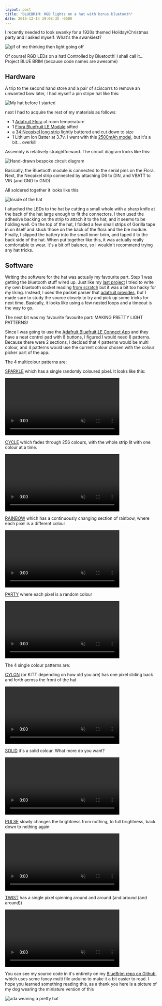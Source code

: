 ```yaml
---
layout: post
title: "BLUEBRIM: RGB lights on a hat with bonus bluetooth"
date: 2015-12-14 19:08:35 -0500
---
```


I recently needed to look swanky for a 1920s themed Holiday/Christmas party and I asked myself: What's the swankiest?

![gif of me thinking then light going off](../images/bluebrim_thinking.gif)

Of course! RGD LEDs on a hat! Controlled by Bluetooth! I shall call it... Project BLUE BRIM (because code names are awesome)

## Hardware

A trip to the second hand store and a pair of sciscorrs to remove an unwanted bow later, I had myself a pin stripe hat like this:

![My hat before I started](../images/bluebrim_nolights.png)


next I had to acquire the rest of my materials as follows:

 - 1 [Adafruit Flora](https://www.adafruit.com/products/659) at room temperature
 - 1 [Flora Bluefruit LE Module](https://www.adafruit.com/products/2487) sifted
 - a [34 Neopixel long strip](https://www.adafruit.com/products/1376) lightly buttered and cut down to size
 - 1 Lithium Ion Batter at 3.7v. I went with this [2500mAh model](https://www.adafruit.com/products/328), but it's a bit... overkill

Assembly is relatively straightforward. The circuit diagram looks like this:

![Hand-drawn bespoke circuit diagram](../images/bluebrim_circuitdiagram.jpg)

Basically, the Bluetooth module is connected to the serial pins on the Flora.
Next, the Neopixel strip connected by attaching D6 to DIN, and VBATT to VIN (and GND to GND)

All soldered together it looks like this

![Inside of the hat](../images/bluebrim_hatinside.jpg)

I attached the LEDs to the hat by cutting a small whole with a sharp knife at the back of the hat large enough to fit the connectors.
I then used the adhesive backing on the strip to attach it to the hat, and it seems to be holding well.
On the top of the hat, I folded a few small strips of Gorilla tape in on itself and stuck those on the back of the flora and the ble module.
Finally, I slipped the battery into the small inner brim, and taped it to the back side of the hat.
When put together like this, it was actually really comfortable to wear.
It's a bit off balance, so I wouldn't recommend trying any hat tricks.

## Software

Writing the software for the hat was actually my favourite part.
Step 1 was getting the bluetooth stuff wired up.
Just like my [last project](http://blog.tahnok.me/post/makerfaire-ottawa-rule-110) I tried to write my own bluetooth socket reading [from scratch](https://github.com/tahnok/BlueBrim/commit/dd293916fff1c27bf15fd0662f389c0247ae8b09) but it was a bit too hacky for my liking.
Instead, I used the packet parser that [adafruit provides](https://github.com/adafruit/Adafruit_BluefruitLE_nRF51/blob/master/examples/neopixel_picker/packetParser.cpp), but I made sure to study the source closely to try and pick up some tricks for next time.
Basically, it looks like using a few nested loops and a timeout is the way to go.

The next bit was my favourite favourite part: MAKING PRETTY LIGHT PATTERNS!

Since I was going to use the [Adafruit Bluefruit LE Connect App](https://play.google.com/store/apps/details?id=com.adafruit.bluefruit.le.connect) and they have a neat control pad with 8 buttons, I figured I would need 8 patterns.
Because there were 2 sections, I decided that 4 patterns would be multi colour, and 4 patterns would use the current colour chosen with the colour picker part of the app.

The 4 multicolour patterns are:

[SPARKLE](https://github.com/tahnok/BlueBrim/blob/master/colors.cpp#L41) which has a single randomly coloured pixel.
It looks like this:

<video loop muted width="75%" controls src="../images/bluebrim_sparkle.mp4"></video>

[CYCLE](https://github.com/tahnok/BlueBrim/blob/master/colors.cpp#L47) which fades through 256 colours, with the whole strip lit with one colour at a time.

<video loop muted width="75%" controls src="../images/bluebrim_cycle.mp4"></video>

[RAINBOW](https://github.com/tahnok/BlueBrim/blob/master/colors.cpp#L55) which has a continuously changing section of rainbow, where each pixel is a different colour

<video loop muted width="75%" controls src="../images/bluebrim_rainbow.mp4"></video>

[PARTY](https://github.com/tahnok/BlueBrim/blob/master/colors.cpp#L62) where each pixel is a random colour

<video loop muted width="75%" controls src="../images/bluebrim_party.mp4"></video>

The 4 single colour patterns are:

[CYLON](https://github.com/tahnok/BlueBrim/blob/master/colors.cpp#L70) (or KITT depending on how old you are) has one pixel sliding back and forth across the front of the hat

<video loop muted width="75%" controls src="../images/bluebrim_cylon.mp4"></video>

[SOLID](https://github.com/tahnok/BlueBrim/blob/master/colors.cpp#L84) it's a solid colour. What more do you want?

<video loop muted width="75%" controls src="../images/bluebrim_solid.mp4"></video>

[PULSE](https://github.com/tahnok/BlueBrim/blob/master/colors.cpp#L91) slowly changes the brightness from nothing, to full brightness, back down to nothing again

<video loop muted width="75%" controls src="../images/bluebrim_pulse.mp4"></video>

[TWIST](https://github.com/tahnok/BlueBrim/blob/master/colors.cpp#L106) has a single pixel spinning around and around (and around (and around))

<video loop muted width="75%" controls src="../images/bluebrim_twist.mp4"></video>

You can see my source code in it's entireity on my [BlueBrim repo on Github](https://github.com/tahnok/BlueBrim), which uses some fancy multi file arduino to make it a bit easier to read.
I hope you learned something reading this, as a thank you here is a picture of my dog wearing the miniature version of this

![ada wearing a pretty hat](../images/bluebrim_ada_hat.jpg)
